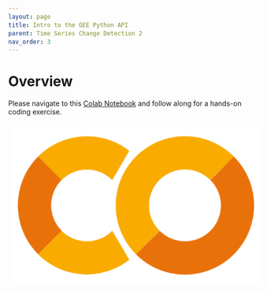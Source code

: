 ```yaml
---
layout: page
title: Intro to the GEE Python API
parent: Time Series Change Detection 2
nav_order: 3
---
```


# Overview

Please navigate to this [Colab Notebook](https://colab.research.google.com/drive/1w_7nV8ZBQyHUQyNCCQBIaqqrBDqItU3h?usp=sharing) and follow along for a hands-on coding exercise. 

<img align="center" src="../images/time-series-2/colab-logo.PNG" hspace="12" vspace="8" width="500">